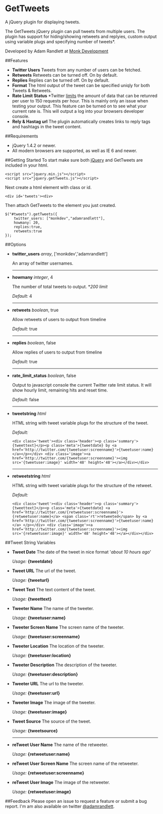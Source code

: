 GetTweets
==========
A jQuery plugin for displaying tweets.

The GetTweets jQuery plugin can pull tweets from multiple users. The plugin has support for hiding/showing retweets and replyies, custom output using variable plugs and specifying number of tweets*. 

Developed by Adam Randlett at [Monk Development](http://www.monkdevelopment.com)

##Features
*	**Twitter Users** Tweets from any number of users can be fetched.
*   **Retweets**  Retweets can be turned off. On by default.
*   **Replies**   Replies can be turned off. On by default.
*   **Format**    The html output of the tweet can be specified uniqly for both Tweets & Retweets.
*   **Rate Limit Status**  *Twitter [limits](https://dev.twitter.com/docs/rate-limiting) the amount of data that can be retunred per user to 150 requests per hour. This is mainly only an issue when testing your output. This feature can be turned on to see what your current rate is.  This will output a log into your browsers developer console.
*   **Rely & Hastag url**  The plugin automatically creates links to reply tags and hashtags in the tweet content.

##Requirements
*   jQuery 1.4.2 or newer.
*   All modern browsers are supported, as well as IE 6 and newer.

##Getting Started
To start make sure both [jQuery](http://jquery.com) and GetTweets are included in your html.

    <script src="jquery.min.js"></script>
    <script src="jquery.getTweets.js"></script>


Next create a html element with class or id.

    <div id='tweets'><div>

Then attach GetTweets to the element you just created.

    $("#tweets").getTweets({
       	twitter_users: ["monkdev","adamrandlett"],
       	howmany: 20,
       	replies:true,
       	retweets:true
    });


##Options
*   **twitter_users** _array_, ['monkdev','adamrandlett']

	An array of twitter usernames.

	---------------------------------------------------------------------------
*   **howmany** _integer_, 4

	The number of total tweets to output. *_200 limit_
	
	_Default:_ 4

	---------------------------------------------------------------------------

*   **retweets** _boolean_, true

	Allow retweets of users to output from timeline
	
	_Default:_ true

	---------------------------------------------------------------------------

*   **replies** _boolean_, false

	Allow replies of users to output from timeline
	
	_Default:_ true

	---------------------------------------------------------------------------

*   **rate_limit_status** _boolean_, false

	Output to javascript console the current Twitter rate limit status. It will show hourly limit, remaining hits and reset time.
	
	_Default:_ false

	---------------------------------------------------------------------------

*   **tweetstring** _html_

	HTML string with tweet variable plugs for the structure of the tweet.
	
	_Default:_ 

    	<div class='tweet'><div class='header'><p class='summary'>{tweettext}</p><p class='meta'>{tweetdate} by <a href='http://twitter.com/{tweetuser:screenname}'>{tweetuser:name}</a></p></div> <div class='image'><a href='http://twitter.com/{tweetuser:screenname}'><img src='{tweetuser:image}' width='48' height='48'></a></div></div>

	---------------------------------------------------------------------------

*   **retweetstring** _html_

	HTML string with tweet variable plugs for the structure of the retweet.
	
	_Default:_ 

    	<div class='tweet'><div class='header'><p class='summary'>{tweettext}</p><p class='meta'>{tweetdate} <a href='http://twitter.com/{retweetuser:screenname}'>{retweetuser:name}</a> <span class='rt'>retweeted</span> by <a href='http://twitter.com/{tweetuser:screenname}'>{tweetuser:name}</a> </p></div> <div class='image'><a href='http://twitter.com/{tweetuser:screenname}'><img src='{retweetuser:image}' width='48' height='48'></a></div></div>

##Tweet String Variables

* __Tweet Date__  The date of the tweet in nice format '_about 10 hours ago_'

  _Usage:_ __{tweetdate}__

* __Tweet URL__ The url of the tweet.

  _Usage:_ __{tweeturl}__

* __Tweet Text__ The text content of the tweet.

  _Usage:_ __{tweettext}__

* __Tweeter Name__ The name of the tweeter.

  _Usage:_ __{tweetuser:name}__

* __Tweeter Screen Name__ The screen name of the tweeter.

  _Usage:_ __{tweetuser:screenname}__

* __Tweeter Location__ The location of the tweeter.

  _Usage:_ __{tweetuser:location}__

* __Tweeter Description__ The description of the tweeter.

  _Usage:_ __{tweetuser:description}__

* __Tweeter URL__ The url to the tweeter.

  _Usage:_ __{tweetuser:url}__

* __Tweeter Image__ The image of the tweeter.

  _Usage:_ __{tweetuser:image}__

* __Tweet Source__ The source of the tweet.

  _Usage:_ __{tweetsource}__

	------------

* __reTweet User Name__ The name of the retweeter.

  _Usage:_ __{retweetuser:name}__

* __reTweet User Screen Name__ The screen name of the retweeter.

  _Usage:_ __{retweetuser:screenname}__

* __reTweet User Image__ The image of the retweeter.

  _Usage:_ __{retweetuser:image}__


##Feedback
Please open an issue to request a feature or submit a bug report. I'm am also available on twitter [@adamrandlett](http://www.twitter.com/adamrandlett).



